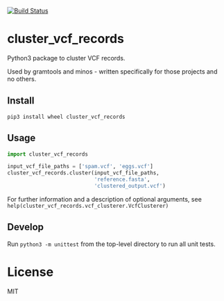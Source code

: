 [![Build Status](https://travis-ci.org/iqbal-lab-org/cluster_vcf_records.svg?branch=master)](https://travis-ci.org/iqbal-lab-org/cluster_vcf_records)

# cluster_vcf_records
Python3 package to cluster VCF records.

Used by gramtools and minos - written specifically for those projects and no others.

## Install
    pip3 install wheel cluster_vcf_records

## Usage
```python
import cluster_vcf_records

input_vcf_file_paths = ['spam.vcf', 'eggs.vcf']
cluster_vcf_records.cluster(input_vcf_file_paths,
                            'reference.fasta',
                            'clustered_output.vcf')
```

For further information and a description of optional arguments, see `help(cluster_vcf_records.vcf_clusterer.VcfClusterer)`

## Develop

Run `python3 -m unittest` from the top-level directory to run all unit tests.

# License
MIT
